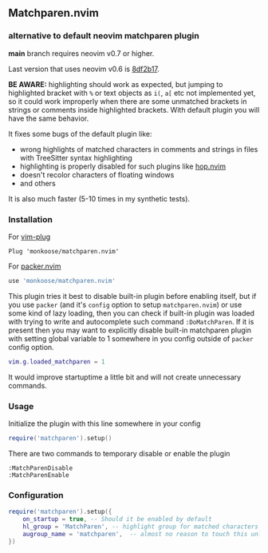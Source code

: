 ## Matchparen.nvim
### alternative to default neovim matchparen plugin

**main** branch requires neovim v0.7 or higher.

Last version that uses neovim v0.6 is [8df2b17](https://github.com/monkoose/matchparen.nvim/commit/8df2b177cd92c0fa7e4d4a7c1812612d9a59651d).

**BE AWARE:** highlighting should work as expected, but jumping to highlighted
bracket with `%` or text objects as `i(`, `a[` etc not implemented yet, so it
could work improperly when there are some unmatched brackets in strings or
comments inside highlighted brackets. With default plugin you will have the
same behavior.

It fixes some bugs of the default plugin like:
- wrong highlights of matched characters in comments and strings in files with TreeSitter syntax highlighting
- highlighting is properly disabled for such plugins like [hop.nvim](https://github.com/phaazon/hop.nvim)
- doesn't recolor characters of floating windows
- and others

It is also much faster (5-10 times in my synthetic tests).

### Installation

For [vim-plug](https://github.com/junegunn/vim-plug)
```vim
Plug 'monkoose/matchparen.nvim'
```

For [packer.nvim](https://github.com/wbthomason/packer.nvim)
```lua
use 'monkoose/matchparen.nvim'
```

This plugin tries it best to disable built-in plugin before enabling itself,
but if you use `packer` (and it's `config` option to setup `matchparen.nvim`)
or use some kind of lazy loading, then you can check if built-in plugin was
loaded with trying to write and autocomplete such command `:DoMatchParen`.
If it is present then you may want to explicitly disable built-in matchparen
plugin with setting global variable to 1 somewhere in you config outside of
`packer` config option.
```lua
vim.g.loaded_matchparen = 1
```
It would improve startuptime a little bit and will not create unnecessary commands.

### Usage

Initialize the plugin with this line somewhere in your config
```lua
require('matchparen').setup()
```

There are two commands to temporary disable or enable the plugin
```
:MatchParenDisable
:MatchParenEnable
```

### Configuration

```lua
require('matchparen').setup({
    on_startup = true, -- Should it be enabled by default
    hl_group = 'MatchParen', -- highlight group for matched characters
    augroup_name = 'matchparen',  -- almost no reason to touch this unless there is already augroup with such name
})
```
